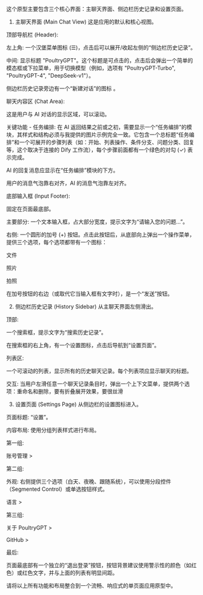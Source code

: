 这个原型主要包含三个核心界面：主聊天界面、侧边栏历史记录和设置页面。

1. 主聊天界面 (Main Chat View)
   这是应用的默认和核心视图。

顶部导航栏 (Header):

左上角: 一个汉堡菜单图标 (☰)，点击后可以展开/收起左侧的“侧边栏历史记录”。

中间: 显示标题 "PoultryGPT"。这个标题是可点击的，点击后会弹出一个简单的模态框或下拉菜单，用于切换模型（例如，选项有 "PoultryGPT-Turbo", "PoultryGPT-4", "DeepSeek-v1"）。

侧边栏历史记录旁边有一个“新建对话”的图标 。

聊天内容区 (Chat Area):

这是用户与 AI 对话的显示区域，可以滚动。

关键功能 - 任务编排: 在 AI 返回结果之前或之初，需要显示一个“任务编排”的模块，其样式和结构必须与我提供的图片示例完全一致。它包含一个总标题“任务编排”和一个可展开的步骤列表（如：开始、列表操作、条件分支、问题分类、回复等，这个取决于连接的 Dify 工作流），每个步骤前面都有一个绿色的对勾 (✓) 表示完成。

AI 的回复消息应显示在“任务编排”模块的下方。

用户的消息气泡靠右对齐，AI 的消息气泡靠左对齐。

底部输入框 (Input Footer):

固定在页面最底部。

主要部分: 一个文本输入框，占大部分宽度，提示文字为“请输入您的问题...”。

右侧: 一个圆形的加号 (+) 按钮。点击此按钮后，从底部向上弹出一个操作菜单，提供三个选项，每个选项都带有一个图标：

文件

照片

拍照

在加号按钮的右边（或取代它当输入框有文字时），是一个“发送”按钮。

2. 侧边栏历史记录 (History Sidebar)
   从主聊天界面左侧滑出。

顶部:

一个搜索框，提示文字为“搜索历史记录”。

在搜索框的右上角，有一个设置图标，点击后导航到“设置页面”。

列表区:

一个可滚动的列表，显示所有的历史聊天记录。每个列表项应显示聊天的标题。

交互: 当用户左滑任意一个聊天记录条目时，弹出一个上下文菜单，提供两个选项：重命名和删除，要有折叠展开效果，要很丝滑

3. 设置页面 (Settings Page)
   从侧边栏的设置图标进入。

页面标题: “设置”。

内容布局: 使用分组列表样式进行布局。

第一组:

账号管理 >

第二组:

外观: 右侧提供三个选项（白天、夜晚、跟随系统），可以使用分段控件（Segmented Control）或单选按钮样式。

语言 >

第三组:

关于 PoultryGPT >

GitHub >

最后:

页面最底部有一个独立的“退出登录”按钮，按钮背景建议使用警示性的颜色（如红色）或红色文字，并与上面的列表有明显间距。

请将以上所有功能和布局整合到一个流畅、响应式的单页面应用原型中。
